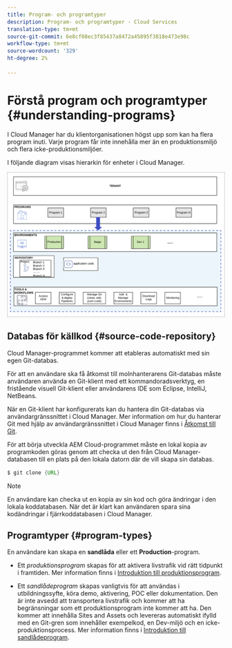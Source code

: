 ```yaml
---
title: Program- och programtyper
description: Program- och programtyper - Cloud Services
translation-type: tm+mt
source-git-commit: 6e8cf08ec3f85437a8472a45895f3818e473e98c
workflow-type: tm+mt
source-wordcount: '329'
ht-degree: 2%

---
```



# Förstå program och programtyper {#understanding-programs}

I Cloud Manager har du klientorganisationen högst upp som kan ha flera program inuti. Varje program får inte innehålla mer än en produktionsmiljö och flera icke-produktionsmiljöer.

I följande diagram visas hierarkin för enheter i Cloud Manager.

![bild](assets/program-types1.png)

## Databas för källkod {#source-code-repository}

Cloud Manager-programmet kommer att etableras automatiskt med sin egen Git-databas.

För att en användare ska få åtkomst till molnhanterarens Git-databas måste användaren använda en Git-klient med ett kommandoradsverktyg, en fristående visuell Git-klient eller användarens IDE som Eclipse, IntelliJ, NetBeans.

När en Git-klient har konfigurerats kan du hantera din Git-databas via användargränssnittet i Cloud Manager. Mer information om hur du hanterar Git med hjälp av användargränssnittet i Cloud Manager finns i [Åtkomst till Git](/help/implementing/cloud-manager/accessing-git.md).

För att börja utveckla AEM Cloud-programmet måste en lokal kopia av programkoden göras genom att checka ut den från Cloud Manager-databasen till en plats på den lokala datorn där de vill skapa sin databas.

```java
$ git clone {URL}
```

>[!NOTE]
>En användare kan checka ut en kopia av sin kod och göra ändringar i den lokala koddatabasen. När det är klart kan användaren spara sina kodändringar i fjärrkoddatabasen i Cloud Manager.

## Programtyper {#program-types}

En användare kan skapa en **sandlåda** eller ett **Production**-program.

* Ett *produktionsprogram* skapas för att aktivera livstrafik vid rätt tidpunkt i framtiden.
Mer information finns i [Introduktion till produktionsprogram](/help/onboarding/getting-access-to-aem-in-cloud/introduction-production-programs.md).


* Ett *sandlådeprogram* skapas vanligtvis för att användas i utbildningssyfte, köra demo, aktivering, POC eller dokumentation. Den är inte avsedd att transportera livstrafik och kommer att ha begränsningar som ett produktionsprogram inte kommer att ha. Den kommer att innehålla Sites and Assets och levereras automatiskt ifylld med en Git-gren som innehåller exempelkod, en Dev-miljö och en icke-produktionsprocess.
Mer information finns i [Introduktion till sandlådeprogram](/help/onboarding/getting-access-to-aem-in-cloud/introduction-sandbox-programs.md).

